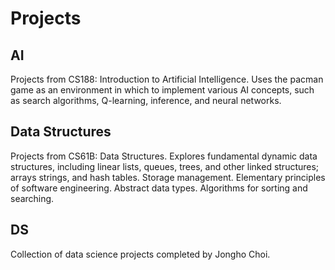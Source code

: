# Projects
## AI
Projects from CS188: Introduction to Artificial Intelligence. 
Uses the pacman game as an environment in which to implement various AI concepts, such as search algorithms, Q-learning, inference, and neural networks. 
## Data Structures
Projects from CS61B: Data Structures. 
Explores fundamental dynamic data structures, including linear lists, queues, trees, and other linked structures; arrays strings, and hash tables. Storage management. Elementary principles of software engineering. Abstract data types. Algorithms for sorting and searching.
## DS
Collection of data science projects completed by Jongho Choi. 
